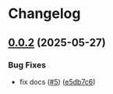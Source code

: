 # Changelog

## [0.0.2](https://github.com/gemini-testing/testplane-mcp/compare/v0.0.1...v0.0.2) (2025-05-27)


### Bug Fixes

* fix docs ([#5](https://github.com/gemini-testing/testplane-mcp/issues/5)) ([e5db7c6](https://github.com/gemini-testing/testplane-mcp/commit/e5db7c6c55e3653f85295e8a2a1f3d79dbcd53da))
